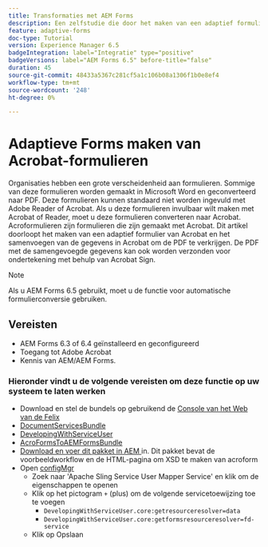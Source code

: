 ```yaml
---
title: Transformaties met AEM Forms
description: Een zelfstudie die door het maken van een adaptief formulier met Acroform loopt en de gegevens samenvoegt om een PDF te verkrijgen. De PDF met de samengevoegde gegevens kan vervolgens worden verzonden voor ondertekening met behulp van Acrobat Sign.
feature: adaptive-forms
doc-type: Tutorial
version: Experience Manager 6.5
badgeIntegration: label="Integratie" type="positive"
badgeVersions: label="AEM Forms 6.5" before-title="false"
duration: 45
source-git-commit: 48433a5367c281cf5a1c106b08a1306f1b0e8ef4
workflow-type: tm+mt
source-wordcount: '248'
ht-degree: 0%

---
```



# Adaptieve Forms maken van Acrobat-formulieren

Organisaties hebben een grote verscheidenheid aan formulieren. Sommige van deze formulieren worden gemaakt in Microsoft Word en geconverteerd naar PDF. Deze formulieren kunnen standaard niet worden ingevuld met Adobe Reader of Acrobat. Als u deze formulieren invulbaar wilt maken met Acrobat of Reader, moet u deze formulieren converteren naar Acrobat. Acroformulieren zijn formulieren die zijn gemaakt met Acrobat. Dit artikel doorloopt het maken van een adaptief formulier van Acrobat en het samenvoegen van de gegevens in Acrobat om de PDF te verkrijgen. De PDF met de samengevoegde gegevens kan ook worden verzonden voor ondertekening met behulp van Acrobat Sign.

>[!NOTE]
>
>Als u AEM Forms 6.5 gebruikt, moet u de functie voor automatische formulierconversie gebruiken.

## Vereisten

* AEM Forms 6.3 of 6.4 geïnstalleerd en geconfigureerd
* Toegang tot Adobe Acrobat
* Kennis van AEM/AEM Forms.

### Hieronder vindt u de volgende vereisten om deze functie op uw systeem te laten werken

* Download en stel de bundels op gebruikend de [ Console van het Web van de Felix ](http://localhost:4502/system/console/bundles)
* [DocumentServicesBundle](/help/forms/assets/common-osgi-bundles/AEMFormsDocumentServices.core-1.0-SNAPSHOT.jar)
* [DevelopingWithServiceUser](/help/forms/assets/common-osgi-bundles/DevelopingWithServiceUser.jar)
* [ AcroFormsToAEMFormsBundle ](https://forms.enablementadobe.com/content/DemoServerBundles/AcroFormToAEMForm.core-1.0-SNAPSHOT.jar)
* [ Download en voer dit pakket in AEM ](assets/acro-form-aem-form.zip) in. Dit pakket bevat de voorbeeldworkflow en de HTML-pagina om XSD te maken van acroform
* Open [ configMgr ](http://localhost:4502/system/console/configMgr)
   * Zoek naar &#39;Apache Sling Service User Mapper Service&#39; en klik om de eigenschappen te openen
   * Klik op het pictogram `+` (plus) om de volgende servicetoewijzing toe te voegen
      * `DevelopingWithServiceUser.core:getresourceresolver=data`
      * `DevelopingWithServiceUser.core:getformsresourceresolver=fd-service`
   * Klik op Opslaan
